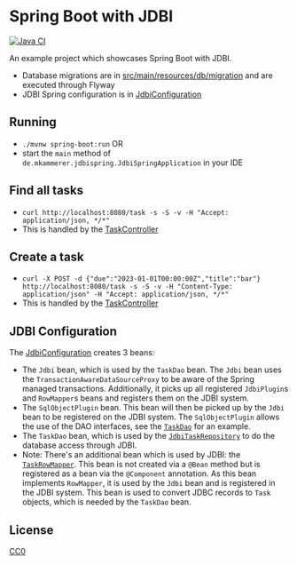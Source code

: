 # Spring Boot with JDBI

[![Java CI](https://github.com/phxql/spring-boot-with-jdbi/actions/workflows/build.yaml/badge.svg)](https://github.com/phxql/spring-boot-with-jdbi/actions/workflows/build.yaml)

An example project which showcases Spring Boot with JDBI.

* Database migrations are in [src/main/resources/db/migration](src/main/resources/db/migration) and are executed through
  Flyway
* JDBI Spring configuration is
  in [JdbiConfiguration](src/main/java/de/mkammerer/jdbispring/database/JdbiConfiguration.java)

## Running

* `./mvnw spring-boot:run` OR
* start the `main` method of `de.mkammerer.jdbispring.JdbiSpringApplication` in your IDE

## Find all tasks

* `curl http://localhost:8080/task -s -S -v -H "Accept: application/json, */*"`
* This is handled by the [TaskController](src/main/java/de/mkammerer/jdbispring/rest/TaskController.java)

## Create a task

* `curl -X POST -d {"due":"2023-01-01T00:00:00Z","title":"bar"} http://localhost:8080/task -s -S -v -H "Content-Type: application/json" -H "Accept: application/json, */*"`
* This is handled by the [TaskController](src/main/java/de/mkammerer/jdbispring/rest/TaskController.java)

## JDBI Configuration

The [JdbiConfiguration](src/main/java/de/mkammerer/jdbispring/database/JdbiConfiguration.java) creates 3 beans:

* The `Jdbi` bean, which is used by the `TaskDao` bean. The `Jdbi` bean uses the `TransactionAwareDataSourceProxy` to
  be aware of the Spring managed transactions. Additionally, it picks up all registered `JdbiPlugin`s and `RowMapper`s
  beans and registers them on the JDBI system.
* The `SqlObjectPlugin` bean. This bean will then be picked up by the `Jdbi` bean to be registered on the JDBI system.
  The `SqlObjectPlugin` allows the use of the DAO interfaces, see
  the [`TaskDao`](src/main/java/de/mkammerer/jdbispring/database/TaskDao.java)
  for an example.
* The `TaskDao` bean, which is used by
  the [`JdbiTaskRepository`](src/main/java/de/mkammerer/jdbispring/database/JdbiTaskRepository.java)
  to do the database access through JDBI.
* Note: There's an additional bean which is used by JDBI:
  the [`TaskRowMapper`](src/main/java/de/mkammerer/jdbispring/database/TaskRowMapper.java).
  This bean is not created via a `@Bean` method but is registered as a bean via the `@Component` annotation. As this
  bean
  implements `RowMapper`, it is used by the `Jdbi` bean and is registered in the JDBI system. This bean is used to
  convert JDBC records to `Task` objects, which is needed by the `TaskDao` bean.

## License

[CC0](https://creativecommons.org/publicdomain/zero/1.0/deed.en)
